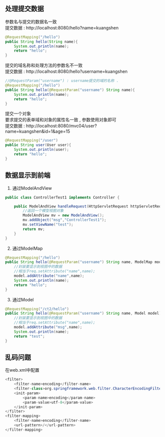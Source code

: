 ## 处理提交数据
参数名与提交的数据名一致<br>
提交数据 : http://localhost:8080/hello?name=kuangshen
```java
@RequestMapping("/hello")
public String hello(String name){
    System.out.println(name);
    return "hello";
}
```
提交的域名称和处理方法的参数名不一致<br>
提交数据 : http://localhost:8080/hello?username=kuangshen
```java
//@RequestParam("username") : username提交的域的名称 .
@RequestMapping("/hello")
public String hello(@RequestParam("username") String name){
    System.out.println(name);
    return "hello";
}
```
提交一个对象<br>
要求提交的表单域和对象的属性名一致 , 参数使用对象即可<br>
提交数据 : http://localhost:8080/mvc04/user?name=kuangshen&id=1&age=15
```java
@RequestMapping("/user")
public String user(User user){
    System.out.println(user);
    return "hello";
}
```
## 数据显示到前端
1. 通过ModelAndView
```java
public class ControllerTest1 implements Controller {

    public ModelAndView handleRequest(HttpServletRequest httpServletRequest, HttpServletResponse httpServletResponse) throws Exception {
        //返回一个模型视图对象
        ModelAndView mv = new ModelAndView();
        mv.addObject("msg","ControllerTest1");
        mv.setViewName("test");
        return mv;
    }
}
```
2. 通过ModelMap
```java
@RequestMapping("/hello")
public String hello(@RequestParam("username") String name, ModelMap model){
    //封装要显示到视图中的数据
    //相当于req.setAttribute("name",name);
    model.addAttribute("name",name);
    System.out.println(name);
    return "hello";
}
```
3. 通过Model
```java
@RequestMapping("/ct2/hello")
public String hello(@RequestParam("username") String name, Model model){
    //封装要显示到视图中的数据
    //相当于req.setAttribute("name",name);
    model.addAttribute("msg",name);
    System.out.println(name);
    return "test";
}
```

## 乱码问题
在web.xml中配置
```java
<filter>
    <filter-name>encoding</filter-name>
    <filter-class>org.springframework.web.filter.CharacterEncodingFilter</filter-class>
    <init-param>
        <param-name>encoding</param-name>
        <param-value>utf-8</param-value>
    </init-param>
</filter>
<filter-mapping>
    <filter-name>encoding</filter-name>
    <url-pattern>/</url-pattern>
</filter-mapping>
```
